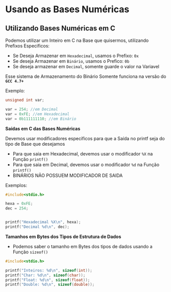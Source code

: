 # Usando as Bases Numéricas

## Utilizando Bases Numéricas em C

Podemos utilizar um Inteiro em C na Base que quisermos, utilizando Prefixos Especificos:

* Se Deseja Armazenar em `Hexadecimal`, usamos o Prefixo:  `0x`
* Se deseja Armazenar em `Binário`, usamos o Prefico: `0b`
* Se deseja armazenar em `Decimal`, somente guarde o valor na Variavel

Esse sistema de Armazenamento do Binário Somente funciona na versão do **`GCC 4.7+`**

Exemplo:

```c
unsigned int var;

var = 254; //em Decimal
var = 0xFE; //em Hexadecimal
var = 0b111111110; //em Binário
```

**Saídas em C das Bases Numéricas**

Devemos usar modificadores especificos para que a Saída no printf seja do tipo de Base que desejamos

* Para que saia em Hexadecimal, devemos usar o modificador `%X` na Função `printf()`
* Para que saia em Decimal, devemos usar o modificador `%d` na Função `printf()`
* BINÁRIOS NÃO POSSUEM MODIFICADOR DE SAIDA

Exemplos:

```c
#include<stdio.h>

hexa = 0xFE;
dec = 254;


printf("Hexadecimal %X\n", hexa);
printf("Decimal %d\n", dec);
```

**Tamanhos em Bytes dos Tipos de Estrutura de Dados**

* Podemos saber o tamanho em Bytes dos tipos de dados usando a Função `sizeof()`

```c
#include<stdio.h>

printf("Inteiros: %d\n", sizeof(int));
printf("Char: %d\n", sizeof(char));
printf("Float: %d\n", sizeof(float));
printf("Double: %d\n", sizeof(double));
```

